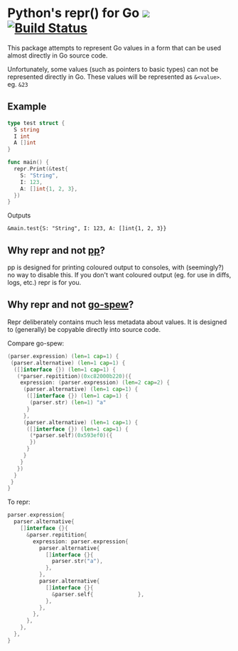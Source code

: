 # Python's repr() for Go [![](https://godoc.org/github.com/alecthomas/repr?status.svg)](http://godoc.org/github.com/alecthomas/repr) [![Build Status](https://travis-ci.org/alecthomas/repr.png)](https://travis-ci.org/alecthomas/repr)

This package attempts to represent Go values in a form that can be used almost directly in Go source
code.

Unfortunately, some values (such as pointers to basic types) can not be represented directly in Go.
These values will be represented as `&<value>`. eg. `&23`

## Example

```go
type test struct {
  S string
  I int
  A []int
}

func main() {
  repr.Print(&test{
    S: "String",
    I: 123,
    A: []int{1, 2, 3},
  })
}
```

Outputs

```
&main.test{S: "String", I: 123, A: []int{1, 2, 3}}
```

## Why repr and not [pp](https://github.com/k0kubun/pp)?

pp is designed for printing coloured output to consoles, with (seemingly?) no way to disable this. If you don't want coloured output (eg. for use in diffs, logs, etc.) repr is for you.

## Why repr and not [go-spew](https://github.com/davecgh/go-spew)?

Repr deliberately contains much less metadata about values. It is designed to (generally) be copyable directly into source code.

Compare go-spew:

```go
(parser.expression) (len=1 cap=1) {
 (parser.alternative) (len=1 cap=1) {
  ([]interface {}) (len=1 cap=1) {
   (*parser.repitition)(0xc82000b220)({
    expression: (parser.expression) (len=2 cap=2) {
     (parser.alternative) (len=1 cap=1) {
      ([]interface {}) (len=1 cap=1) {
       (parser.str) (len=1) "a"
      }
     },
     (parser.alternative) (len=1 cap=1) {
      ([]interface {}) (len=1 cap=1) {
       (*parser.self)(0x593ef0)({
       })
      }
     }
    }
   })
  }
 }
}
```

To repr:

```go
parser.expression{
  parser.alternative{
    []interface {}{
      &parser.repitition{
        expression: parser.expression{
          parser.alternative{
            []interface {}{
              parser.str("a"),
            },
          },
          parser.alternative{
            []interface {}{
              &parser.self{              },
            },
          },
        },
      },
    },
  },
}
```
